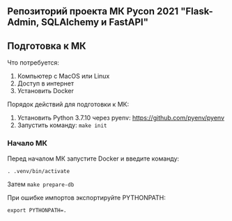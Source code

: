## Репозиторий проекта МК Pycon 2021 "Flask-Admin, SQLAlchemy и FastAPI"

## Подготовка к МК
Что потребуется:
1. Компьютер с MacOS или Linux
2. Доступ в интернет
3. Установить Docker

Порядок действий для подготовки к МК:
1. Установить Python 3.7.10 через pyenv: https://github.com/pyenv/pyenv
2. Запустить команду: `make init`

### Начало МК
Перед началом МК запустите Docker и введите команду:

`. .venv/bin/activate`

Затем `make prepare-db` 


При ошибке импортов экспортируйте PYTHONPATH:

`export PYTHONPATH=.`

